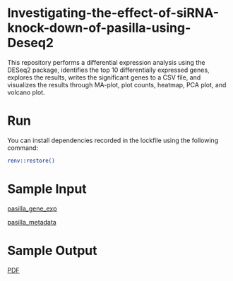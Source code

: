 # Investigating-the-effect-of-siRNA-knock-down-of-pasilla-using-Deseq2
This repository performs a differential expression analysis using the DESeq2 package, identifies the top 10 differentially expressed genes, explores the results, writes the significant genes to a CSV file, and visualizes the results through MA-plot, plot counts, heatmap, PCA plot, and volcano plot.

# Run
You can install dependencies recorded in the lockfile using the following command:
```bash
renv::restore()
```
# Sample Input
[pasilla_gene_exp](https://raw.githubusercontent.com/lamamedhat/Investigating-the-effect-of-siRNA-knock-down-of-pasilla-using-Deseq2/main/Data/pasilla_gene_exp.csv)

[pasilla_metadata](https://github.com/lamamedhat/Investigating-the-effect-of-siRNA-knock-down-of-pasilla-using-Deseq2/blob/main/pasilla_meta.data.csv)

# Sample Output
[PDF](https://github.com/lamamedhat/Investigating-the-effect-of-siRNA-knock-down-of-pasilla-using-Deseq2/blob/main/Output/Differential_Expression.pdf)
